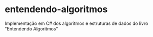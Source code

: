 # entendendo-algoritmos
Implementação em C# dos algorítmos e estruturas de dados do livro "Entendendo Algoritmos"
